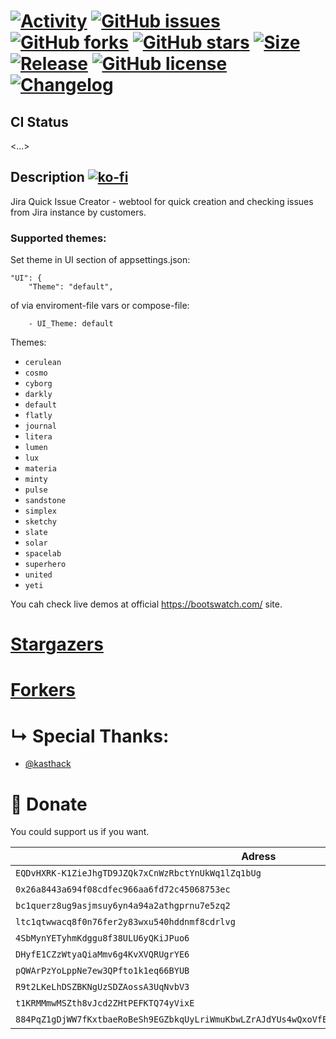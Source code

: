#  [![Activity](https://img.shields.io/github/commit-activity/m/EpicMorg/jira-issue-web-reporter?label=commits&style=flat-square)](https://github.com/EpicMorg/jira-issue-web-reporter/commits) [![GitHub issues](https://img.shields.io/github/issues/EpicMorg/jira-issue-web-reporter.svg?style=popout-square)](https://github.com/EpicMorg/jira-issue-web-reporter/issues) [![GitHub forks](https://img.shields.io/github/forks/EpicMorg/jira-issue-web-reporter.svg?style=popout-square)](https://github.com/EpicMorg/jira-issue-web-reporter/network) [![GitHub stars](https://img.shields.io/github/stars/EpicMorg/jira-issue-web-reporter.svg?style=popout-square)](https://github.com/EpicMorg/jira-issue-web-reporter/stargazers)  [![Size](https://img.shields.io/github/repo-size/EpicMorg/jira-issue-web-reporter?label=size&style=flat-square)](https://github.com/EpicMorg/jira-issue-web-reporter/archive/master.zip) [![Release](https://img.shields.io/github/v/release/EpicMorg/jira-issue-web-reporter?style=flat-square)](https://github.com/EpicMorg/jira-issue-web-reporter/releases) [![GitHub license](https://img.shields.io/github/license/EpicMorg/jira-issue-web-reporter.svg?style=popout-square)](LICENSE.md) [![Changelog](https://img.shields.io/badge/Changelog-yellow.svg?style=popout-square)](CHANGELOG.md)

## CI Status
<...>

## Description [![ko-fi](https://www.ko-fi.com/img/githubbutton_sm.svg)](https://ko-fi.com/B0B81CUI4)

Jira Quick Issue Creator - webtool for quick creation and checking issues from Jira instance by customers.

### Supported themes:

Set theme in UI section of appsettings.json:

```
"UI": {
    "Theme": "default",
```
 of via enviroment-file vars or compose-file:
```
    - UI_Theme: default
```

Themes:
* `cerulean`
* `cosmo`
* `cyborg`
* `darkly`
* `default`
* `flatly`
* `journal`
* `litera`
* `lumen`
* `lux`
* `materia`
* `minty`
* `pulse`
* `sandstone`
* `simplex`
* `sketchy`
* `slate`
* `solar`
* `spacelab`
* `superhero`
* `united`
* `yeti`

You cah check live demos at official https://bootswatch.com/ site.

# [Stargazers](https://github.com/EpicMorg/jira-issue-web-reporter/stargazers)

# [Forkers](https://github.com/EpicMorg/jira-issue-web-reporter/network/members)

# &#8627; Special Thanks:

* [@kasthack](https://github.com/kasthack)

# :money_with_wings: Donate

You could support us if you want.

| Adress   | Name | Coin 
| ------  | ------ | ------ 
| `EQDvHXRK-K1ZieJhgTD9JZQk7xCnWzRbctYnUkWq1lZq1bUg` | Toncoin | TON
| `0x26a8443a694f08cdfec966aa6fd72c45068753ec` | Ethereum | ETH
| `bc1querz8ug9asjmsuy6yn4a94a2athgprnu7e5zq2` | Bitcoin | BTC	
| `ltc1qtwwacq8f0n76fer2y83wxu540hddnmf8cdrlvg` | Litecoin | LTC	
| `4SbMynYETyhmKdggu8f38ULU6yQKiJPuo6` | Novacoin | NVC 
| `DHyfE1CZzWtyaQiaMmv6g4KvXVQRUgrYE6` | Dogecoin | DOGE	
| `pQWArPzYoLppNe7ew3QPfto1k1eq66BYUB` | Peercoin | PPC	
| `R9t2LKeLhDSZBKNgUzSDZAossA3UqNvbV3` | Ravencoin | RVN	
| `t1KRMMmwMSZth8vJcd2ZHtPEFKTQ74yVixE` | ZCash | ZEC	
| `884PqZ1gDjWW7fKxtbaeRoBeSh9EGZbkqUyLriWmuKbwLZrAJdYUs4wQxoVfEJoW7LBhdQMP9cFhZQpJr6xvg7esHLdCbb1` | Monero | XMR	
